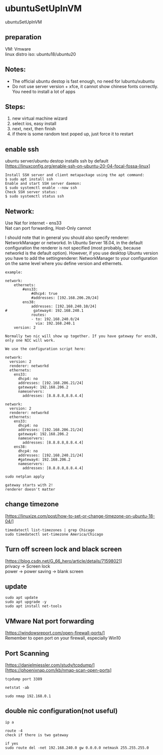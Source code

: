 # ubuntuSetUpInVM
ubuntuSetUpInVM

## preparation      
VM: Vmware      
linux distro iso: ubuntu18/ubuntu20     

## Notes:  
- The official ubuntu destop is fast enough, no need for lubuntu/xubuntu    
- Do not use server version + xfce, it cannot show chinese fonts correctly. You need to install a lot of apps         

## Steps:      
1. new virtual machine wizard     
2. select ios, easy install     
3. next, next, then finish      
4. if there is some random text poped up, just force it to restart    

## enable ssh   
ubuntu server/ubuntu destop installs ssh by default    
[https://linuxconfig.org/enable-ssh-on-ubuntu-20-04-focal-fossa-linux]    
```
Install SSH server and client metapackage using the apt command:
$ sudo apt install ssh
Enable and start SSH server daemon:
$ sudo systemctl enable --now ssh
Check SSH server status:
$ sudo systemctl status ssh
```

## Network:    
Use Nat for internet - ens33    
Nat can port forwarding, Host-Only cannot   

I should note that in general you should also specify renderer: NetworkManager or networkd. In Ubuntu Server 18.04, in the default configuration the renderer is not specified (most probably, because networkd is the default option). However, if you use desktop Ubuntu version you have to add the settingrenderer: NetworkManager to your configuration on the same level where you define version and ethernets.          
```
example: 

network:
    ethernets:
        #ens33:
            #dhcp4: true
            #addresses: [192.168.206.20/24]
        ens38:
            addresses: [192.168.240.10/24]
#            gateway4: 192.168.240.1
            routes:
            - to: 192.168.240.0/24
              via: 192.168.240.1
    version: 2

Normally two nic will show up together. If you have gateway for ens38, only one NIC will work.

We use the configuration script here:

network:
  version: 2
  renderer: networkd
  ethernets:
    ens33:
      dhcp4: no
      addresses: [192.168.206.21/24]
      gateway4: 192.168.206.2
      nameservers:
        addresses: [8.8.8.8,8.8.4.4]

network:
  version: 2
  renderer: networkd
  ethernets:
    ens33:
      dhcp4: no
      addresses: [192.168.206.21/24]
      gateway4: 192.168.206.2
      nameservers:
        addresses: [8.8.8.8,8.8.4.4]
    ens38:
      dhcp4: no
      addresses: [192.168.240.21/24]
      #gateway4: 192.168.206.2
      nameservers:
        addresses: [8.8.8.8,8.8.4.4]

sudo netplan apply

gateway starts with 2!
renderer doesn't matter
```

## change timezone      
[https://linuxize.com/post/how-to-set-or-change-timezone-on-ubuntu-18-04/]      
```
timedatectl list-timezones | grep Chicago
sudo timedatectl set-timezone America/Chicago
```

## Turn off screen lock and black screen     
[https://blog.csdn.net/G_66_hero/article/details/71598021]      
privacy -> Screen lock    
power -> power saving -> blank screen   

## update   
```
sudo apt update
sudo apt upgrade -y
sudo apt install net-tools
```

## VMware Nat port forwarding   
[https://windowsreport.com/open-firewall-ports/]    
Remember to open port on your firewall, especially Win10    

## Port Scanning    
[https://danielmiessler.com/study/tcpdump/]    
[https://phoenixnap.com/kb/nmap-scan-open-ports]    

```
tcpdump port 3389

netstat -ab

sudo nmap 192.168.0.1
```
 
## double nic configuration(not useful)     
```
ip a

route -4
check if there is two gateway

if yes
sudo route del -net 192.168.240.0 gw 0.0.0.0 netmask 255.255.255.0


```
